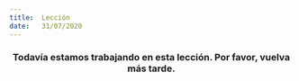 ```yaml
---
title:  Lección
date:   31/07/2020
---
```


### <center>Todavía estamos trabajando en esta lección. Por favor, vuelva más tarde.</center>